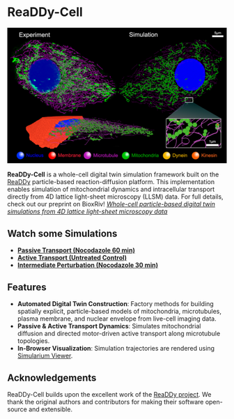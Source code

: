 # ReaDDy-Cell
<img alt="Experiment-Simulation Model Diagram" src="docs/exp_sim_diagram.png" width="1080"/>

**ReaDDy-Cell** is a whole-cell digital twin simulation framework built on the [ReaDDy](https://github.com/readdy/readdy) particle-based reaction-diffusion platform.
This implementation enables simulation of mitochondrial dynamics and intracellular transport directly from 4D lattice light-sheet microscopy (LLSM) data.
For full details, check out our preprint on BioxRiv! [*Whole-cell particle-based digital twin simulations from 4D lattice light-sheet microscopy data*](INSERT-LINK-HERE)

## Watch some Simulations
- [**Passive Transport (Nocodazole 60 min)**](https://tinyurl.com/Cal27-noco60min)  
- [**Active Transport (Untreated Control)**](https://tinyurl.com/Cal27-control)  
- ️[**Intermediate Perturbation (Nocodazole 30 min)**](https://tinyurl.com/Cal27-noco30min)

## Features
- **Automated Digital Twin Construction**: Factory methods for building spatially explicit, particle-based models of mitochondria, microtubules, plasma membrane, and nuclear envelope from live-cell imaging data.
- **Passive & Active Transport Dynamics**: Simulates mitochondrial diffusion and directed motor-driven active transport along microtubule topologies.
- **In-Browser Visualization**: Simulation trajectories are rendered using [Simularium Viewer](https://simularium.allencell.org).

## Acknowledgements
ReaDDy-Cell builds upon the excellent work of the [ReaDDy project](https://github.com/readdy/readdy). We thank the original authors and contributors for making their software open-source and extensible.

